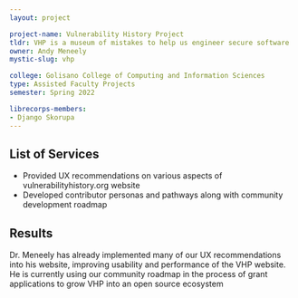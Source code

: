```yaml
---
layout: project

project-name: Vulnerability History Project
tldr: VHP is a museum of mistakes to help us engineer secure software
owner: Andy Meneely
mystic-slug: vhp

college: Golisano College of Computing and Information Sciences
type: Assisted Faculty Projects
semester: Spring 2022

librecorps-members:
- Django Skorupa
---
```


## List of Services

- Provided UX recommendations on various aspects of vulnerabilityhistory.org website
- Developed contributor personas and pathways along with community development roadmap

## Results

Dr. Meneely has already implemented many of our UX recommendations into his website, improving usability and performance of the VHP website. He is currently using our community roadmap in the process of grant applications to grow VHP into an open source ecosystem

